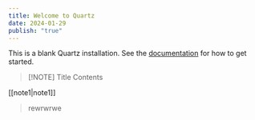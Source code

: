 ```yaml
---
title: Welcome to Quartz
date: 2024-01-29
publish: "true"
---
```


This is a blank Quartz installation.
See the [documentation](https://quartz.jzhao.xyz) for how to get started.

> [!NOTE] Title
> Contents

[[note1|note1]]

> rewrwrwe
